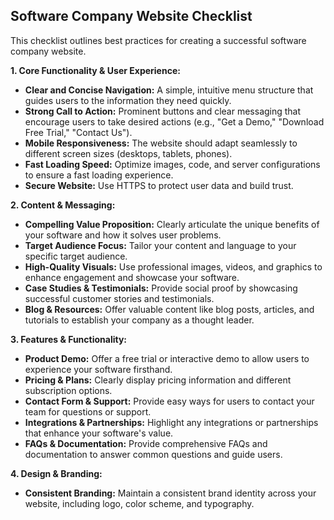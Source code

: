 ## Software Company Website Checklist

This checklist outlines best practices for creating a successful software company website.

**1. Core Functionality & User Experience:**

* **Clear and Concise Navigation:** A simple, intuitive menu structure that guides users to the information they need quickly.
* **Strong Call to Action:** Prominent buttons and clear messaging that encourage users to take desired actions (e.g., "Get a Demo," "Download Free Trial," "Contact Us").
* **Mobile Responsiveness:** The website should adapt seamlessly to different screen sizes (desktops, tablets, phones).
* **Fast Loading Speed:** Optimize images, code, and server configurations to ensure a fast loading experience.
* **Secure Website:** Use HTTPS to protect user data and build trust.

**2. Content & Messaging:**

* **Compelling Value Proposition:** Clearly articulate the unique benefits of your software and how it solves user problems.
* **Target Audience Focus:** Tailor your content and language to your specific target audience.
* **High-Quality Visuals:** Use professional images, videos, and graphics to enhance engagement and showcase your software.
* **Case Studies & Testimonials:** Provide social proof by showcasing successful customer stories and testimonials.
* **Blog & Resources:** Offer valuable content like blog posts, articles, and tutorials to establish your company as a thought leader.

**3. Features & Functionality:**

* **Product Demo:** Offer a free trial or interactive demo to allow users to experience your software firsthand.
* **Pricing & Plans:** Clearly display pricing information and different subscription options.
* **Contact Form & Support:** Provide easy ways for users to contact your team for questions or support.
* **Integrations & Partnerships:** Highlight any integrations or partnerships that enhance your software's value.
* **FAQs & Documentation:** Provide comprehensive FAQs and documentation to answer common questions and guide users.

**4. Design & Branding:**

* **Consistent Branding:** Maintain a consistent brand identity across your website, including logo, color scheme, and typography.
